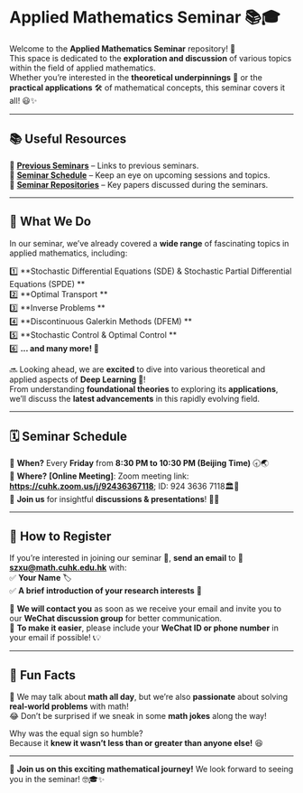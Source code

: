 # Applied Mathematics Seminar 📚🎓

Welcome to the **Applied Mathematics Seminar** repository! 👋  
This space is dedicated to the **exploration and discussion** of various topics within the field of applied mathematics.  
Whether you’re interested in the **theoretical underpinnings** 🧐 or the **practical applications** 🛠️ of mathematical concepts, this seminar covers it all! 😃✨

---

## 📚 Useful Resources 
🔗 **[Previous Seminars](https://github.com/Applied-Math-Seminar/Applied-Math-Seminar)** – Links to previous seminars.  
📅 **[Seminar Schedule](https://github.com/Applied-Math-Seminar/Applied-Math-Seminar)** – Keep an eye on upcoming sessions and topics.  
📖 **[Seminar Repositories](https://github.com/Applied-Math-Seminar/Applied-Math-Seminar)** – Key papers discussed during the seminars.  

---

## 🧮 What We Do 

In our seminar, we’ve already covered a **wide range** of fascinating topics in applied mathematics, including:

1️⃣ **Stochastic Differential Equations (SDE) & Stochastic Partial Differential Equations (SPDE) **  
2️⃣ **Optimal Transport **  
3️⃣ **Inverse Problems **  
4️⃣ **Discontinuous Galerkin Methods (DFEM) **  
5️⃣ **Stochastic Control & Optimal Control **  
6️⃣ **... and many more! 🚀**  

🔜 Looking ahead, we are **excited** to dive into various theoretical and applied aspects of **Deep Learning 🤖**!  
From understanding **foundational theories** to exploring its **applications**, we’ll discuss the **latest advancements** in this rapidly evolving field.  

---

## 🗓️ Seminar Schedule  
📌 **When?** Every **Friday** from **8:30 PM to 10:30 PM (Beijing Time)** 🕣🌏  
📍 **Where?** **[Online Meeting]**:  Zoom meeting link: **https://cuhk.zoom.us/j/92436367118**; ID: 924 3636 7118🏛️🏫  
📢 **Join us** for insightful **discussions & presentations**! 🎤✨  

---

## 📝 How to Register  

If you’re interested in joining our seminar 🤗, **send an email** to 📧 **szxu@math.cuhk.edu.hk** with:  
✅ **Your Name** 🏷️  
✅ **A brief introduction of your research interests** 📑  

💬 **We will contact you** as soon as we receive your email and invite you to our **WeChat discussion group** for better communication.  
📲 **To make it easier**, please include your **WeChat ID or phone number** in your email if possible! 📞💡  

---

## 🎉 Fun Facts  

🎯 We may talk about **math all day**, but we’re also **passionate** about solving **real-world problems** with math!  
😂 Don’t be surprised if we sneak in some **math jokes** along the way!  

Why was the equal sign so humble?  
Because it **knew it wasn’t less than or greater than anyone else!** 😆  

---

🚀 **Join us on this exciting mathematical journey!** We look forward to seeing you in the seminar! 🤓🎓✨  
